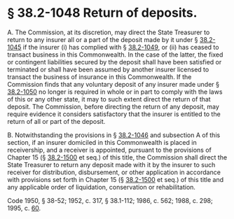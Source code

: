 # § 38.2-1048 Return of deposits.

<p>A. The Commission, at its discretion, may direct the State Treasurer to return to any insurer all or a part of the deposit made by it under § <a href='http://law.lis.virginia.gov/vacode/38.2-1045/'>38.2-1045</a> if the insurer (i) has complied with § <a href='http://law.lis.virginia.gov/vacode/38.2-1049/'>38.2-1049</a>, or (ii) has ceased to transact business in this Commonwealth. In the case of the latter, the fixed or contingent liabilities secured by the deposit shall have been satisfied or terminated or shall have been assumed by another insurer licensed to transact the business of insurance in this Commonwealth. If the Commission finds that any voluntary deposit of any insurer made under § <a href='http://law.lis.virginia.gov/vacode/38.2-1050/'>38.2-1050</a> no longer is required in whole or in part to comply with the laws of this or any other state, it may to such extent direct the return of that deposit. The Commission, before directing the return of any deposit, may require evidence it considers satisfactory that the insurer is entitled to the return of all or part of the deposit.</p><p>B. Notwithstanding the provisions in § <a href='http://law.lis.virginia.gov/vacode/38.2-1046/'>38.2-1046</a> and subsection A of this section, if an insurer domiciled in this Commonwealth is placed in receivership, and a receiver is appointed, pursuant to the provisions of Chapter 15 (§ <a href='http://law.lis.virginia.gov/vacode/38.2-1500/'>38.2-1500</a> et seq.) of this title, the Commission shall direct the State Treasurer to return any deposit made with it by the insurer to such receiver for distribution, disbursement, or other application in accordance with provisions set forth in Chapter 15 (§ <a href='http://law.lis.virginia.gov/vacode/38.2-1500/'>38.2-1500</a> et seq.) of this title and any applicable order of liquidation, conservation or rehabilitation.</p><p>Code 1950, § 38-52; 1952, c. 317, § 38.1-112; 1986, c. 562; 1988, c. 298; 1995, c. <a href='http://lis.virginia.gov/cgi-bin/legp604.exe?951+ful+CHAP0060'>60</a>.</p>